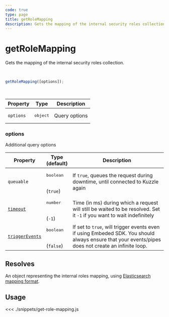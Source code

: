 ```yaml
---
code: true
type: page
title: getRoleMapping
description: Gets the mapping of the internal security roles collection.
---
```


# getRoleMapping

Gets the mapping of the internal security roles collection.

<br />

```js
getRoleMapping([options]);
```

<br />

| Property | Type | Description |
| --- | --- | --- |
| `options` | <pre>object</pre> | Query options |

### options

Additional query options

| Property | Type<br />(default) | Description |
| --- | --- | --- |
| `queuable` | <pre>boolean</pre><br />(`true`) | If `true`, queues the request during downtime, until connected to Kuzzle again |
| [`timeout`](/sdk/7/core-classes/kuzzle/query#timeout)  | <pre>number</pre><br/>  (`-1`)     | Time (in ms) during which a request will still be waited to be resolved. Set it `-1` if you want to wait indefinitely |
| [`triggerEvents`](/sdk/7/core-classes/kuzzle/query#triggerEvents)  | <pre>boolean</pre> <br/>(`false`)| If set to `true`, will trigger events even if using Embeded SDK. You should always ensure that your events/pipes does not create an infinite loop. <SinceBadge version="Kuzzle 2.31.0"/> |

## Resolves

An object representing the internal roles mapping, using [Elasticsearch mapping format](https://www.elastic.co/guide/en/elasticsearch/reference/7.3/mapping.html).

## Usage

<<< ./snippets/get-role-mapping.js
